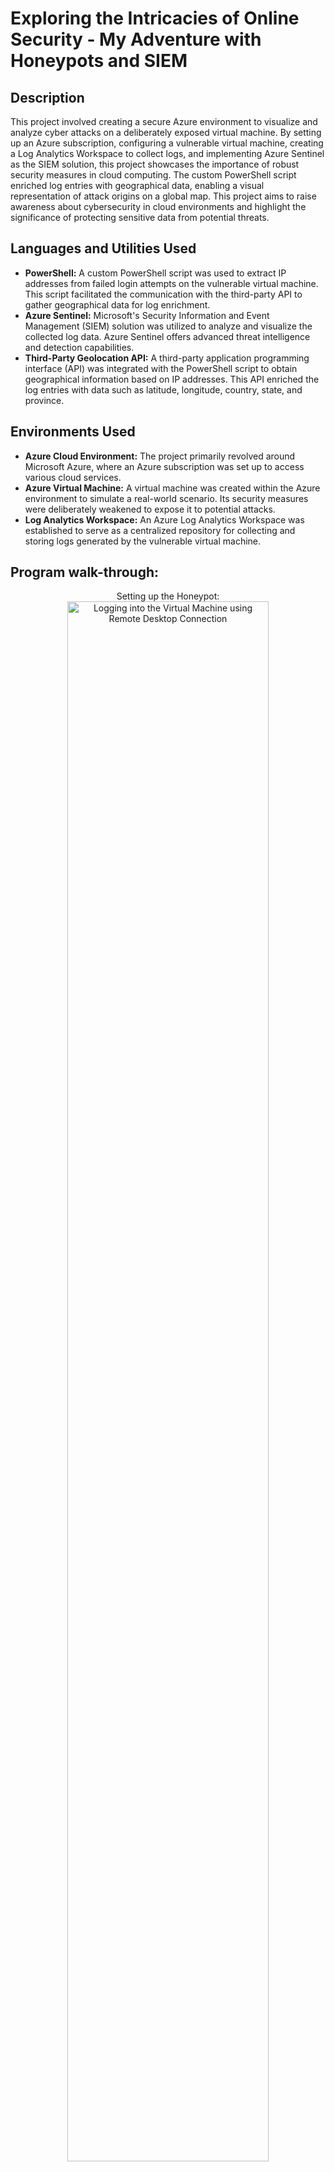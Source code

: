 <h1>Exploring the Intricacies of Online Security - My Adventure with Honeypots and SIEM</h1>

<h2>Description</h2>
This project involved creating a secure Azure environment to visualize and analyze cyber attacks on a deliberately exposed virtual machine. By setting up an Azure subscription, configuring a vulnerable virtual machine, creating a Log Analytics Workspace to collect logs, and implementing Azure Sentinel as the SIEM solution, this project showcases the importance of robust security measures in cloud computing. The custom PowerShell script enriched log entries with geographical data, enabling a visual representation of attack origins on a global map. This project aims to raise awareness about cybersecurity in cloud environments and highlight the significance of protecting sensitive data from potential threats.
<br />


<h2>Languages and Utilities Used</h2>

- <b>PowerShell:</b> A custom PowerShell script was used to extract IP addresses from failed login attempts on the vulnerable virtual machine. This script facilitated the communication with the third-party API to gather geographical data for log enrichment.
- <b>Azure Sentinel:</b> Microsoft's Security Information and Event Management (SIEM) solution was utilized to analyze and visualize the collected log data. Azure Sentinel offers advanced threat intelligence and detection capabilities.
- <b>Third-Party Geolocation API:</b> A third-party application programming interface (API) was integrated with the PowerShell script to obtain geographical information based on IP addresses. This API enriched the log entries with data such as latitude, longitude, country, state, and province.

<h2>Environments Used </h2>

- <b>Azure Cloud Environment:</b> The project primarily revolved around Microsoft Azure, where an Azure subscription was set up to access various cloud services.
- <b>Azure Virtual Machine:</b> A virtual machine was created within the Azure environment to simulate a real-world scenario. Its security measures were deliberately weakened to expose it to potential attacks.
- <b>Log Analytics Workspace:</b> An Azure Log Analytics Workspace was established to serve as a centralized repository for collecting and storing logs generated by the vulnerable virtual machine.

<h2>Program walk-through:</h2>

<p align="center">
Setting up the Honeypot: <br/>
<img src="https://imgur.com/hX9WvWW.png" height="80%" width="80%" alt="Logging into the Virtual Machine using Remote Desktop Connection"/>
<br />
<br />
Failed login attempt:  <br/>
<img src="https://imgur.com/8qYOwxb.png" height="80%" width="80%" alt="shabinus login attempt"/>
<br />
<br />
Attacker information: <br/>
<img src="https://imgur.com/PUB05oe.png" height="80%" width="80%" alt="Information it gathered about shabinus"/>
<br />
<br />
Failed logs from malicious hackers:  <br/>
<img src="https://imgur.com/KL9zWf0.png" height="80%" width="80%" alt="5 minutes after setting up"/>
<br />
<br />Failed logs from malicious hackers after few hours:  <br/>
<img src="https://imgur.com/OkZtuct.png" height="80%" width="80%" alt="8 hours after setting up"/>
<br />
<br />
More failed logs:  <br/>
<img src="https://imgur.com/gt8T96r.png" height="80%" width="80%" alt="8 hours after setting up"/>
<br />
<br />
I even exceeded the number of free API request allocated:  <br/>
<img src="https://imgur.com/9sm29T4.png" height="80%" width="80%" alt="ipgeolocation rate exceeded"/>
</p>

